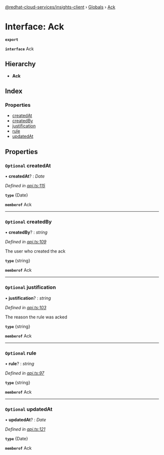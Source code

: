 [@redhat-cloud-services/insights-client](../README.md) › [Globals](../globals.md) › [Ack](ack.md)

# Interface: Ack

**`export`** 

**`interface`** Ack

## Hierarchy

* **Ack**

## Index

### Properties

* [createdAt](ack.md#optional-createdat)
* [createdBy](ack.md#optional-createdby)
* [justification](ack.md#optional-justification)
* [rule](ack.md#optional-rule)
* [updatedAt](ack.md#optional-updatedat)

## Properties

### `Optional` createdAt

• **createdAt**? : *Date*

*Defined in [api.ts:115](https://github.com/RedHatInsights/javascript-clients/blob/master/packages/insights/api.ts#L115)*

**`type`** {Date}

**`memberof`** Ack

___

### `Optional` createdBy

• **createdBy**? : *string*

*Defined in [api.ts:109](https://github.com/RedHatInsights/javascript-clients/blob/master/packages/insights/api.ts#L109)*

The user who created the ack

**`type`** {string}

**`memberof`** Ack

___

### `Optional` justification

• **justification**? : *string*

*Defined in [api.ts:103](https://github.com/RedHatInsights/javascript-clients/blob/master/packages/insights/api.ts#L103)*

The reason the rule was acked

**`type`** {string}

**`memberof`** Ack

___

### `Optional` rule

• **rule**? : *string*

*Defined in [api.ts:97](https://github.com/RedHatInsights/javascript-clients/blob/master/packages/insights/api.ts#L97)*

**`type`** {string}

**`memberof`** Ack

___

### `Optional` updatedAt

• **updatedAt**? : *Date*

*Defined in [api.ts:121](https://github.com/RedHatInsights/javascript-clients/blob/master/packages/insights/api.ts#L121)*

**`type`** {Date}

**`memberof`** Ack
